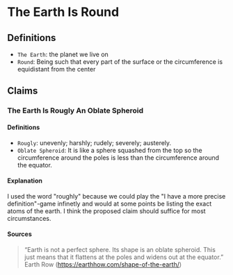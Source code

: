 # The Earth Is Round

## Definitions

* `The Earth`: the planet we live on
* `Round`: Being such that every part of the surface or the circumference is equidistant from the center

## Claims

### The Earth Is Rougly An Oblate Spheroid

#### Definitions

* `Rougly`: unevenly; harshly; rudely; severely; austerely.
* `Oblate Spheroid`: It is like a sphere squashed from the top so the circumference around the poles is less than the circumference around the equator.

#### Explanation

I used the word "roughly" because we could play the "I have a more precise definition"-game infinetly and would at some points be listing the exact atoms of the earth. I think the proposed claim should suffice for most circumstances.

#### Sources

> “Earth is not a perfect sphere. Its shape is an oblate spheroid. This just means that it flattens at the poles and widens out at the equator.” Earth Row (<https://earthhow.com/shape-of-the-earth/>)
